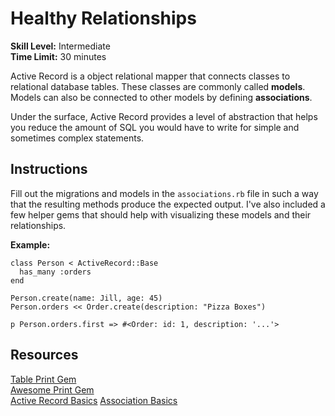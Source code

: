 # Healthy Relationships

__Skill Level:__ Intermediate  
__Time Limit:__ 30 minutes

Active Record is a object relational mapper that connects classes to relational database tables. These classes are commonly called __models__. Models can also be connected to other models by defining __associations__.

Under the surface, Active Record provides a level of abstraction that helps you reduce the amount of SQL you would have to write for simple and sometimes complex statements.

## Instructions
Fill out the migrations and models in the `associations.rb` file in such a way that the resulting methods produce the expected output. I've also included a few helper gems that should help with visualizing these models and their relationships.

__Example:__
```
class Person < ActiveRecord::Base  
  has_many :orders  
end

Person.create(name: Jill, age: 45)  
Person.orders << Order.create(description: "Pizza Boxes")  
```

```
p Person.orders.first => #<Order: id: 1, description: '...'>
```

## Resources
[Table Print Gem](http://tableprintgem.com/)  
[Awesome Print Gem](https://github.com/michaeldv/awesome_print)  
[Active Record Basics](http://guides.rubyonrails.org/active_record_basics.html)
[Association Basics](http://guides.rubyonrails.org/association_basics.html)
